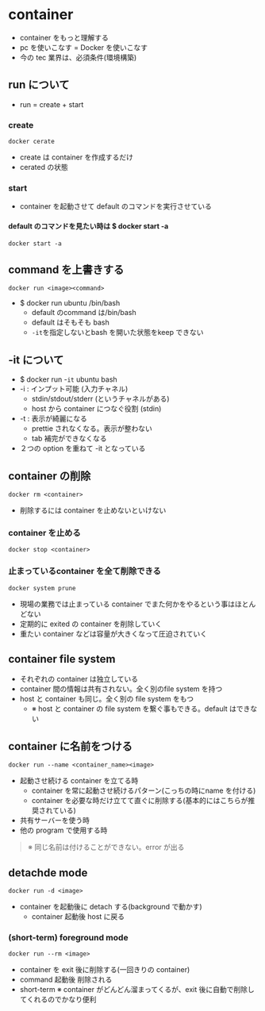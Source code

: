 # container
- container をもっと理解する
- pc を使いこなす = Docker を使いこなす
- 今の tec 業界は、必須条件(環境構築)
## run について
- run = create + start
### create
    docker cerate
- create は container を作成するだけ
- cerated の状態
### start
- container を起動させて default のコマンドを実行させている
#### default のコマンドを見たい時は $ docker start -a
    docker start -a
## command を上書きする
    docker run <image><command>
- $ docker run ubuntu /bin/bash
   - default のcommand  は/bin/bash
   - default はそもそも bash
   - `-it`を指定しないとbash を開いた状態をkeep できない
## -it について
- $ docker run -`it` ubuntu bash
- -i : インプット可能 (入力チャネル)
   - stdin/stdout/stderr (というチャネルがある)
   - host から container につなぐ役割 (stdin)
- -t : 表示が綺麗になる  
   - prettie されなくなる。表示が整わない
   - tab 補完ができなくなる
- ２つの option を重ねて -it となっている
## container の削除
    docker rm <container>
- 削除するには container を止めないといけない
### container を止める
    docker stop <container>
### 止まっているcontainer を全て削除できる
    docker system prune
- 現場の業務では止まっている container でまた何かをやるという事はほとんどない
- 定期的に exited の container を削除していく
- 重たい container などは容量が大きくなって圧迫されていく
## container file system
- それぞれの container は独立している
- container 間の情報は共有されない。全く別のfile system を持つ
- host と container も同じ。全く別の file system をもつ
   - ※ host と container の file system を繋ぐ事もできる。default はできない
## container に名前をつける
    docker run --name <container_name><image>
- 起動させ続ける container を立てる時
   - container を常に起動させ続けるパターン(こっちの時にname を付ける)
   - container を必要な時だけ立てて直ぐに削除する(基本的にはこちらが推奨されている)
- 共有サーバーを使う時
- 他の program で使用する時
> ※ 同じ名前は付けることができない。error が出る
## detachde mode
    docker run -d <image>
- container を起動後に detach する(background で動かす)
   - container 起動後 host に戻る
### (short-term) foreground mode
    docker run --rm <image>
- container を exit 後に削除する(一回きりの container)
- command 起動後 削除される
- short-term ※ container がどんどん溜まってくるが、exit 後に自動で削除してくれるのでかなり便利
